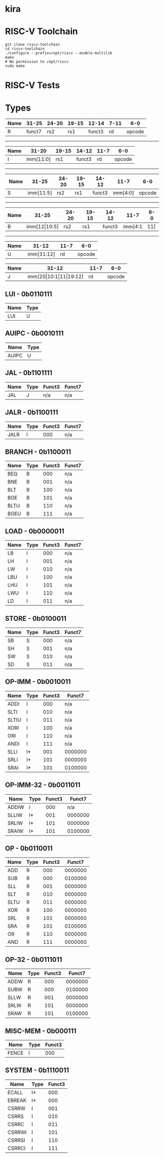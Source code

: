 # kira

# RISC-V Toolchain

```
git clone riscv-toolchain
cd riscv-toolchain
./configure --prefix=/opt/riscv --enable-multilib
make
# No permission to /opt/riscv 
sudo make
```

# RISC-V Tests

# Types

| Name | 31-25  | 24-20 | 19-15 | 12-14  | 7-11 | 6-0    |
| ---- | ------ | ----- | ----- | ------ | ---- | ------ |
| R    | funct7 | rs2   | rs1   | funct3 | rd   | opcode |

---

| Name | 31-20     | 19-15 | 14-12  | 11-7 | 6-0    |
| ---- | --------- | ----- | ------ | ---- | ------ |
| I    | imm[11:0] | rs1   | funct3 | rd   | opcode |

---

| Name | 31-25     | 24-20 | 19-15 | 14-12  | 11-7     | 6-0    |
| ---- | --------- | ----- | ----- | ------ | -------- | ------ |
| S    | imm[11:5] | rs2   | rs1   | funct3 | imm[4:0] | opcode |

---

| Name | 31-25         | 24-20 | 19-15 | 14-12  | 11-7        | 6-0    |
| ---- | ------------- | ----- | ----- | ------ | ----------- | ------ |
| B    | imm[12\|10:5] | rs2   | rs1   | funct3 | imm[4:1|11] | opcode |

---

| Name | 31-12      | 11-7 | 6-0    |
| ---- | ---------- | ---- | ------ |
| U    | imm[31:12] | rd   | opcode |

| Name | 31-12                    | 11-7 | 6-0    |
| ---- | ------------------------ | ---- | ------ |
| J    | imm[20\|10:1\|11\|19:12] | rd   | opcode |

## LUI - 0b0110111
| Name | Type |
| ---- | ---- |
| LUI  | U    |

## AUIPC - 0b0010111
| Name  | Type |
| ----- | ---- |
| AUIPC | U    |

## JAL - 0b1101111
| Name | Type | Funct3 | Funct7  |
| ---- | ---- | ------ | ------- |
| JAL  | J    | n/a    | n/a     |

## JALR - 0b1100111
| Name | Type | Funct3 | Funct7  |
| ---- | ---- | ------ | ------- |
| JALR | I    | 000    | n/a     |

## BRANCH - 0b1100011
| Name | Type | Funct3 | Funct7  |
| ---- | ---- | ------ | ------- |
| BEQ  | B    | 000    | n/a     |
| BNE  | B    | 001    | n/a     |
| BLT  | B    | 100    | n/a     |
| BGE  | B    | 101    | n/a     |
| BLTU | B    | 110    | n/a     |
| BGEU | B    | 111    | n/a     |

## LOAD - 0b0000011
| Name | Type | Funct3 | Funct7  |
| ---- | ---- | ------ | ------- |
| LB   | I    | 000    | n/a     |
| LH   | I    | 001    | n/a     |
| LW   | I    | 010    | n/a     |
| LBU  | I    | 100    | n/a     |
| LHU  | I    | 101    | n/a     |
| LWU  | I    | 110    | n/a     |
| LD   | I    | 011    | n/a     |

## STORE - 0b0100011
| Name | Type | Funct3 | Funct7  |
| ---- | ---- | ------ | ------- |
| SB   | S    | 000    | n/a     |
| SH   | S    | 001    | n/a     |
| SW   | S    | 010    | n/a     |
| SD   | S    | 011    | n/a     |

## OP-IMM - 0b0010011
| Name  | Type | Funct3 | Funct7  |
| ----- | ---- | ------ | ------- |
| ADDI  | I    | 000    | n/a     |
| SLTI  | I    | 010    | n/a     |
| SLTIU | I    | 011    | n/a     |
| XORI  | I    | 100    | n/a     |
| ORI   | I    | 110    | n/a     |
| ANDI  | I    | 111    | n/a     |
| SLLI  | I*   | 001    | 0000000 |
| SRLI  | I*   | 101    | 0000000 |
| SRAI  | I*   | 101    | 0100000 |

## OP-IMM-32 - 0b0011011
| Name  | Type | Funct3 | Funct7  |
| ----- | ---- | ------ | ------- |
| ADDIW | I    | 000    | n/a     |
| SLLIW | I*   | 001    | 0000000 |
| SRLIW | I*   | 101    | 0000000 |
| SRAIW | I*   | 101    | 0100000 |

## OP - 0b0110011
| Name | Type | Funct3 | Funct7  |
| ---- | ---- | ------ | ------- |
| ADD  | R    | 000    | 0000000 |
| SUB  | R    | 000    | 0100000 |
| SLL  | R    | 001    | 0000000 |
| SLT  | R    | 010    | 0000000 |
| SLTU | R    | 011    | 0000000 |
| XOR  | R    | 100    | 0000000 |
| SRL  | R    | 101    | 0000000 |
| SRA  | R    | 101    | 0100000 |
| OR   | R    | 110    | 0000000 |
| AND  | R    | 111    | 0000000 |

## OP-32 - 0b0111011
| Name | Type | Funct3 | Funct7  |
| ---- | ---- | ------ | ------- |
| ADDW | R    | 000    | 0000000 |
| SUBW | R    | 000    | 0100000 |
| SLLW | R    | 001    | 0000000 |
| SRLW | R    | 101    | 0000000 |
| SRAW | R    | 101    | 0100000 |

## MISC-MEM - 0b000111
| Name  | Type | Funct3 |
| ----- | ---- | ------ |
| FENCE | I    | 000    |

## SYSTEM - 0b1110011
| Name    | Type | Funct3 |
| ------- | ---- | ------ |
| ECALL   | I*   | 000    |
| EBREAK  | I*   | 000    |
| CSRRW   | I    | 001    |
| CSRRS   | I    | 010    |
| CSRRC   | I    | 011    |
| CSRRWI  | I    | 101    |
| CSRRSI  | I    | 110    |
| CSRRCI  | I    | 111    |
